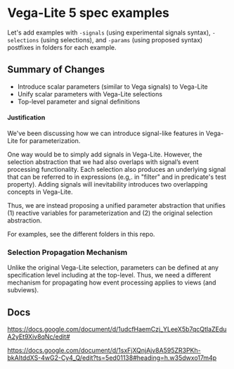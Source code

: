 # Vega-Lite 5 spec examples

Let's add examples with `-signals` (using experimental signals syntax), `-selections` (using selections), and `-params` (using proposed syntax) postfixes in folders for each example.  

## Summary of Changes

* Introduce scalar parameters (similar to Vega signals) to Vega-Lite
* Unify scalar parameters with Vega-Lite selections
* Top-level parameter and signal definitions

#### Justification

We've been discussing how we can introduce signal-like features in Vega-Lite for parameterization.  

One way would be to simply add signals in Vega-Lite. However, the selection abstraction that we had also overlaps with signal’s event processing functionality. Each selection also produces an underlying signal that can be referred to in expressions (e.g,. in "filter" and in predicate's test property). Adding signals will inevitability introduces two overlapping concepts in Vega-Lite.

Thus, we are instead proposing a unified parameter abstraction that unifies (1) reactive variables for parameterization and (2) the original selection abstraction. 

For examples, see the different folders in this repo. 

### Selection Propagation Mechanism

Unlike the original Vega-Lite selection, parameters can be defined at any specification level including at the top-level. Thus, we need a different mechanism for propagating how event processing applies to views (and subviews).

## Docs

https://docs.google.com/document/d/1udcfHaemCzj_YLeeX5b7qcQtIaZEduA2yEt9Xiv8qNc/edit#

https://docs.google.com/document/d/1sxFjXQnjAjv8A595ZR3PKh-bkAItddXS-4wG2-Cy4_Q/edit?ts=5ed01138#heading=h.w35dwxo17m4p
